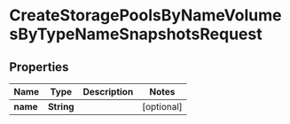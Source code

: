

# CreateStoragePoolsByNameVolumesByTypeNameSnapshotsRequest


## Properties

Name | Type | Description | Notes
------------ | ------------- | ------------- | -------------
**name** | **String** |  |  [optional]



